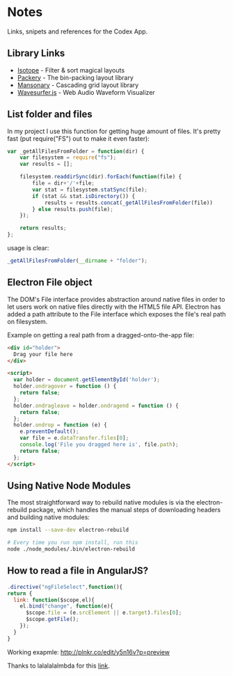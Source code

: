 # Notes

Links, snipets and references for the Codex App.

## Library Links

* [Isotope](http://isotope.metafizzy.co/) - Filter & sort magical layouts
* [Packery](http://packery.metafizzy.co/) - The bin-packing layout library
* [Mansonary](http://masonry.desandro.com/) - Cascading grid layout library
* [Wavesurfer.js](http://wavesurfer-js.org/) - Web Audio Waveform Visualizer

## List folder and files

In my project I use this function for getting huge amount of files. It's pretty fast (put require("FS") out to make it even faster):

``` javascript
var _getAllFilesFromFolder = function(dir) {
    var filesystem = require("fs");
    var results = [];

    filesystem.readdirSync(dir).forEach(function(file) {
        file = dir+'/'+file;
        var stat = filesystem.statSync(file);
        if (stat && stat.isDirectory()) {
            results = results.concat(_getAllFilesFromFolder(file))
        } else results.push(file);
    });

    return results;
};
```

usage is clear:

``` javascript
_getAllFilesFromFolder(__dirname + "folder");
```

## Electron File object

The DOM's File interface provides abstraction around native files in order to let users work on native files directly with the HTML5 file API. Electron has added a path attribute to the File interface which exposes the file's real path on filesystem.

Example on getting a real path from a dragged-onto-the-app file:

``` html
<div id="holder">
  Drag your file here
</div>

<script>
  var holder = document.getElementById('holder');
  holder.ondragover = function () {
    return false;
  };
  holder.ondragleave = holder.ondragend = function () {
    return false;
  };
  holder.ondrop = function (e) {
    e.preventDefault();
    var file = e.dataTransfer.files[0];
    console.log('File you dragged here is', file.path);
    return false;
  };
</script>

```

## Using Native Node Modules

The most straightforward way to rebuild native modules is via the electron-rebuild package, which handles the manual steps of downloading headers and building native modules:

``` bash
npm install --save-dev electron-rebuild

# Every time you run npm install, run this
node ./node_modules/.bin/electron-rebuild
```

## How to read a file in AngularJS?

``` javascript
.directive("ngFileSelect",function(){    
return {
  link: function($scope,el){          
    el.bind("change", function(e){          
      $scope.file = (e.srcElement || e.target).files[0];
      $scope.getFile();
    });          
  }        
}
```

Working exapmle: http://plnkr.co/edit/y5n16v?p=preview

Thanks to lalalalalmbda for this [link](http://odetocode.com/blogs/scott/archive/2013/07/03/building-a-filereader-service-for-angularjs-the-service.aspx).
